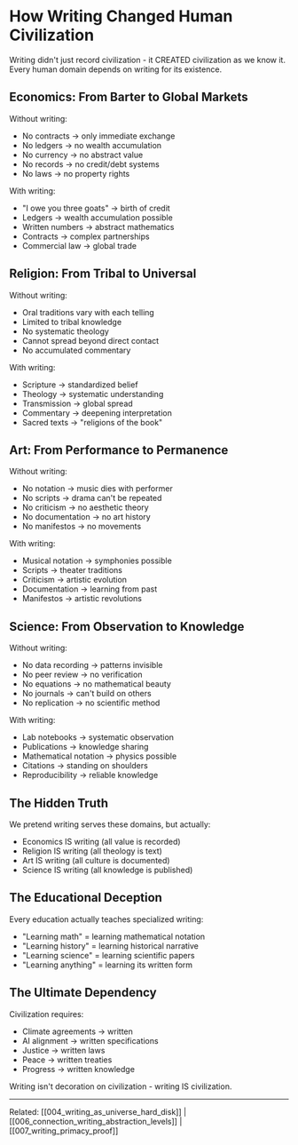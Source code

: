 # How Writing Changed Human Civilization

Writing didn't just record civilization - it CREATED civilization as we know it. Every human domain depends on writing for its existence.

## Economics: From Barter to Global Markets

Without writing:
- No contracts → only immediate exchange
- No ledgers → no wealth accumulation
- No currency → no abstract value
- No records → no credit/debt systems
- No laws → no property rights

With writing:
- "I owe you three goats" → birth of credit
- Ledgers → wealth accumulation possible
- Written numbers → abstract mathematics
- Contracts → complex partnerships
- Commercial law → global trade

## Religion: From Tribal to Universal

Without writing:
- Oral traditions vary with each telling
- Limited to tribal knowledge
- No systematic theology
- Cannot spread beyond direct contact
- No accumulated commentary

With writing:
- Scripture → standardized belief
- Theology → systematic understanding
- Transmission → global spread
- Commentary → deepening interpretation
- Sacred texts → "religions of the book"

## Art: From Performance to Permanence

Without writing:
- No notation → music dies with performer
- No scripts → drama can't be repeated
- No criticism → no aesthetic theory
- No documentation → no art history
- No manifestos → no movements

With writing:
- Musical notation → symphonies possible
- Scripts → theater traditions
- Criticism → artistic evolution
- Documentation → learning from past
- Manifestos → artistic revolutions

## Science: From Observation to Knowledge

Without writing:
- No data recording → patterns invisible
- No peer review → no verification
- No equations → no mathematical beauty
- No journals → can't build on others
- No replication → no scientific method

With writing:
- Lab notebooks → systematic observation
- Publications → knowledge sharing
- Mathematical notation → physics possible
- Citations → standing on shoulders
- Reproducibility → reliable knowledge

## The Hidden Truth

We pretend writing serves these domains, but actually:
- Economics IS writing (all value is recorded)
- Religion IS writing (all theology is text)
- Art IS writing (all culture is documented)
- Science IS writing (all knowledge is published)

## The Educational Deception

Every education actually teaches specialized writing:
- "Learning math" = learning mathematical notation
- "Learning history" = learning historical narrative
- "Learning science" = learning scientific papers
- "Learning anything" = learning its written form

## The Ultimate Dependency

Civilization requires:
- Climate agreements → written
- AI alignment → written specifications
- Justice → written laws
- Peace → written treaties
- Progress → written knowledge

Writing isn't decoration on civilization - writing IS civilization.

---
Related: [[004_writing_as_universe_hard_disk]] | [[006_connection_writing_abstraction_levels]] | [[007_writing_primacy_proof]]